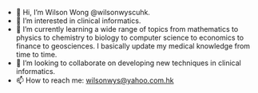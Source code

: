 - 👋 Hi, I’m Wilson Wong @wilsonwyscuhk.
- 👀 I’m interested in clinical informatics.
- 🌱 I’m currently learning a wide range of topics from mathematics to physics to chemistry to biology to computer science to economics to finance to geosciences. I basically update my medical knowledge from time to time.
- 💞️ I’m looking to collaborate on developing new techniques in clinical informatics.
- 📫 How to reach me: wilsonwys@yahoo.com.hk

<!---
wilsonwyscuhk/wilsonwyscuhk is a ✨ special ✨ repository because its `README.md` (this file) appears on your GitHub profile.
You can click the Preview link to take a look at your changes.
--->

